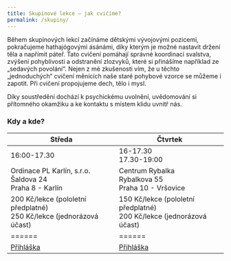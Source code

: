```yaml
---
title: Skupinové lekce – jak cvičíme?
permalink: /skupiny/
---
```

Během skupinových lekcí začínáme dětskými vývojovými pozicemi, pokračujeme hathajógovými ásánámi, díky kterým je možné nastavit držení těla a napřímit páteř. Tato cvičení pomáhají správné koordinaci svalstva, zvýšení pohyblivosti a odstranění zlozvyků, které si přinášíme například ze „sedavých povolání“. Nejen z mé zkušenosti vím, že u těchto „jednoduchých“ cvičení měnících naše staré pohybové vzorce se můžeme i zapotit. Při cvičení propojujeme dech, tělo i mysl.

Díky soustředění dochází k psychickému uvolnění, uvědomování si přítomného okamžiku a ke kontaktu s místem klidu uvnitř nás.

### Kdy a kde?

|Středa                                                        | Čtvrtek                                 |
|--------------------------------------------------------------|-----------------------------------------|
|16:00-17.30                                                   | 16-17.30 <br/> 17.30-19:00               |
|Ordinace PL Karlín, s.r.o.<br/>Šaldova 24<br/>Praha 8 - Karlín| Centrum Rybalka<br/>Rybalkova 55<br/>Praha 10 - Vršovice|
|200 Kč/lekce (pololetní předplatné)<br/>250 Kč/lekce (jednorázová účast)|150 Kč/lekce (pololetní předplatné)<br/>200 Kč/lekce (jednorázová účast)|
|======|======|
|[Přihláška](http://ow.ly/fN7V30fSWIN)                         | [Přihláška](http://www.rybalka.cz)|
